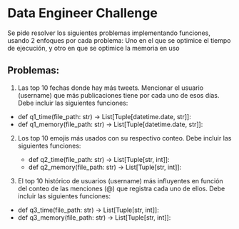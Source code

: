 # Data Engineer Challenge

Se pide resolver los siguientes problemas implementando funciones, usando 2 enfoques por cada problema: Uno en el que se optimice el tiempo de
ejecución, y otro en que se optimice la memoria en uso

## Problemas:
1. Las top 10 fechas donde hay más tweets. Mencionar el usuario (username) que más publicaciones tiene
por cada uno de esos días. Debe incluir las siguientes funciones:
  - def q1_time(file_path: str) -> List[Tuple[datetime.date, str]]:
  - def q1_memory(file_path: str) -> List[Tuple[datetime.date, str]]:

2. Los top 10 emojis más usados con su respectivo conteo. Debe incluir las siguientes funciones:
   - def q2_time(file_path: str) -> List[Tuple[str, int]]:
   - def q2_memory(file_path: str) -> List[Tuple[str, int]]:

3. El top 10 histórico de usuarios (username) más influyentes en función del conteo de las menciones (@)
que registra cada uno de ellos. Debe incluir las siguientes funciones:
  - def q3_time(file_path: str) -> List[Tuple[str, int]]:
  - def q3_memory(file_path: str) -> List[Tuple[str, int]]:
